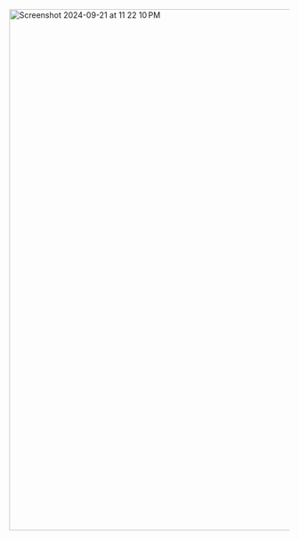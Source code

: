 <img width="936" alt="Screenshot 2024-09-21 at 11 22 10 PM" src="https://github.com/user-attachments/assets/c4588262-e822-45d1-b0ae-1dd547f98ba2">
